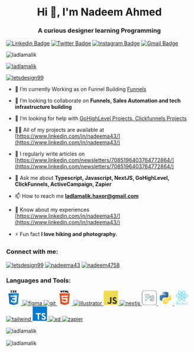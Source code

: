
<h1 align="center">Hi 👋, I'm Nadeem Ahmed</h1>
<h3 align="center">A curious designer learning Programming</h3>

[![Linkedin Badge](https://img.shields.io/badge/-jlim-blue?style=flat&logo=Linkedin&logoColor=white&link=https://www.linkedin.com/in/nadeema43/)]([https://www.linkedin.com/in/jlim/](https://www.linkedin.com/in/nadeema43/))
[![Twitter Badge](https://img.shields.io/badge/-@__jesslim-1ca0f1?style=flat&labelColor=1ca0f1&logo=twitter&logoColor=white&link=https://twitter.com/letsdesign99)](https://twitter.com/letsdesign99)
[![Instagram Badge](https://img.shields.io/badge/-@__jessicaalim-purple?style=flat&logo=instagram&logoColor=white&link=https://instagram.com/nadeem4758)](https://instagram.com/nadeem4758)
[![Gmail Badge](https://img.shields.io/badge/-jessicalim813-c14438?style=flat&logo=Gmail&logoColor=white&link=mailto:ladlamalik.haxor@gmail.com)](mailto:ladlamalik.haxor@gmail.com)

<p align="left"> <img src="https://komarev.com/ghpvc/?username=ladlamalik&label=Profile%20views&color=0e75b6&style=flat" alt="ladlamalik" /> </p>

<p align="left"> <a href="https://github.com/ryo-ma/github-profile-trophy"><img src="https://github-profile-trophy.vercel.app/?username=ladlamalik" alt="ladlamalik" /></a> </p>

<p align="left"> <a href="https://twitter.com/letsdesign99" target="blank"><img src="https://img.shields.io/twitter/follow/letsdesign99?logo=twitter&style=for-the-badge" alt="letsdesign99" /></a> </p>

- 🔭 I’m currently Working as on Funnel Building [Funnels](Upwork)

- 👯 I’m looking to collaborate on **Funnels, Sales Automation and tech infrastructure building**

- 🤝 I’m looking for help with [GoHighLevel Projects, Clickfunnels Projects](https://www.upwork.com/freelancers/~01a713078fda292e4b)

- 👨‍💻 All of my projects are available at [https://www.linkedin.com/in/nadeema43/](https://www.linkedin.com/in/nadeema43/)

- 📝 I regularly write articles on [https://www.linkedin.com/newsletters/7085196403764772864/](https://www.linkedin.com/newsletters/7085196403764772864/)

- 💬 Ask me about **Typescript, Javascript, NextJS, GoHighLevel, ClickFunnels, ActiveCampaign, Zapier**

- 📫 How to reach me **ladlamalik.haxor@gmail.com**

- 📄 Know about my experiences [https://www.linkedin.com/in/nadeema43/](https://www.linkedin.com/in/nadeema43/)

- ⚡ Fun fact **I love hiking and photography.**

<h3 align="left">Connect with me:</h3>
<p align="left">
<a href="https://twitter.com/letsdesign99" target="blank"><img align="center" src="https://raw.githubusercontent.com/rahuldkjain/github-profile-readme-generator/master/src/images/icons/Social/twitter.svg" alt="letsdesign99" height="30" width="40" /></a>
<a href="https://linkedin.com/in/nadeema43" target="blank"><img align="center" src="https://raw.githubusercontent.com/rahuldkjain/github-profile-readme-generator/master/src/images/icons/Social/linked-in-alt.svg" alt="nadeema43" height="30" width="40" /></a>
<a href="https://instagram.com/nadeem4758" target="blank"><img align="center" src="https://raw.githubusercontent.com/rahuldkjain/github-profile-readme-generator/master/src/images/icons/Social/instagram.svg" alt="nadeem4758" height="30" width="40" /></a>
</p>

<h3 align="left">Languages and Tools:</h3>
<p align="left"> <a href="https://www.w3schools.com/css/" target="_blank" rel="noreferrer"> <img src="https://raw.githubusercontent.com/devicons/devicon/master/icons/css3/css3-original-wordmark.svg" alt="css3" width="40" height="40"/> </a> <a href="https://www.figma.com/" target="_blank" rel="noreferrer"> <img src="https://www.vectorlogo.zone/logos/figma/figma-icon.svg" alt="figma" width="40" height="40"/> </a> <a href="https://git-scm.com/" target="_blank" rel="noreferrer"> <img src="https://www.vectorlogo.zone/logos/git-scm/git-scm-icon.svg" alt="git" width="40" height="40"/> </a> <a href="https://www.w3.org/html/" target="_blank" rel="noreferrer"> <img src="https://raw.githubusercontent.com/devicons/devicon/master/icons/html5/html5-original-wordmark.svg" alt="html5" width="40" height="40"/> </a> <a href="https://www.adobe.com/in/products/illustrator.html" target="_blank" rel="noreferrer"> <img src="https://www.vectorlogo.zone/logos/adobe_illustrator/adobe_illustrator-icon.svg" alt="illustrator" width="40" height="40"/> </a> <a href="https://developer.mozilla.org/en-US/docs/Web/JavaScript" target="_blank" rel="noreferrer"> <img src="https://raw.githubusercontent.com/devicons/devicon/master/icons/javascript/javascript-original.svg" alt="javascript" width="40" height="40"/> </a> <a href="https://nextjs.org/" target="_blank" rel="noreferrer"> <img src="https://cdn.worldvectorlogo.com/logos/nextjs-2.svg" alt="nextjs" width="40" height="40"/> </a> <a href="https://www.photoshop.com/en" target="_blank" rel="noreferrer"> <img src="https://raw.githubusercontent.com/devicons/devicon/master/icons/photoshop/photoshop-line.svg" alt="photoshop" width="40" height="40"/> </a> <a href="https://www.python.org" target="_blank" rel="noreferrer"> <img src="https://raw.githubusercontent.com/devicons/devicon/master/icons/python/python-original.svg" alt="python" width="40" height="40"/> </a> <a href="https://reactjs.org/" target="_blank" rel="noreferrer"> <img src="https://raw.githubusercontent.com/devicons/devicon/master/icons/react/react-original-wordmark.svg" alt="react" width="40" height="40"/> </a> <a href="https://tailwindcss.com/" target="_blank" rel="noreferrer"> <img src="https://www.vectorlogo.zone/logos/tailwindcss/tailwindcss-icon.svg" alt="tailwind" width="40" height="40"/> </a> <a href="https://www.typescriptlang.org/" target="_blank" rel="noreferrer"> <img src="https://raw.githubusercontent.com/devicons/devicon/master/icons/typescript/typescript-original.svg" alt="typescript" width="40" height="40"/> </a> <a href="https://www.adobe.com/products/xd.html" target="_blank" rel="noreferrer"> <img src="https://cdn.worldvectorlogo.com/logos/adobe-xd.svg" alt="xd" width="40" height="40"/> </a> <a href="https://zapier.com" target="_blank" rel="noreferrer"> <img src="https://www.vectorlogo.zone/logos/zapier/zapier-icon.svg" alt="zapier" width="40" height="40"/> </a> </p>

<p><img align="center" src="https://github-readme-stats.vercel.app/api/top-langs?username=ladlamalik&show_icons=true&locale=en&layout=compact" alt="ladlamalik" /></p>

<p><img align="center" src="https://github-readme-streak-stats.herokuapp.com/?user=ladlamalik&" alt="ladlamalik" /></p>
